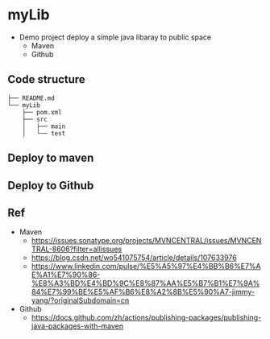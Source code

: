 # myLib

- Demo project deploy a simple java libaray to public space
	- Maven
	- Github

## Code structure

```
├── README.md
└── myLib
    ├── pom.xml
    ├── src
    │   ├── main
    │   └── test
```

## Deploy to maven

## Deploy to Github

## Ref

- Maven
	- https://issues.sonatype.org/projects/MVNCENTRAL/issues/MVNCENTRAL-8606?filter=allissues
	- https://blog.csdn.net/wo541075754/article/details/107633976
	- https://www.linkedin.com/pulse/%E5%A5%97%E4%BB%B6%E7%AE%A1%E7%90%86-%E8%A3%BD%E4%BD%9C%E8%87%AA%E5%B7%B1%E7%9A%84%E7%99%BE%E5%AF%B6%E8%A2%8B%E5%90%A7-jimmy-yang/?originalSubdomain=cn
- Github
	- https://docs.github.com/zh/actions/publishing-packages/publishing-java-packages-with-maven